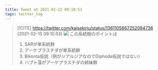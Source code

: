 ```yaml
---
title: Tweet at 2021-02-15 09:10:53
tags: twitter_log
---
```


> [!CITE] https://twitter.com/kaisekiriu/status/1361105667252084736 (2021-02-15 09:10:53)
> ![](https://twitter.com/kaisekiriu/status/1361105667252084736)
> この系統樹のポイントは
> 1. SARが単系統群
> 2. アーケプラスチダが単系統群
> 3. Bikonta仮説（例がジアルジアなのでDiphoda仮説ではない）
> 4. ハプト藻がアーケプラスチダの姉妹群
